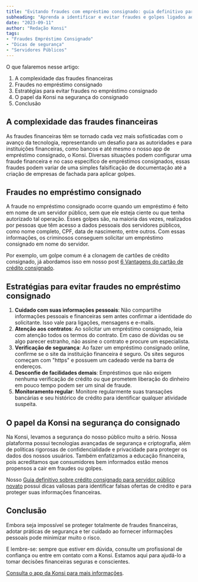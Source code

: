 ```yaml
---
title: "Evitando fraudes com empréstimo consignado: guia definitivo para servidores públicos"
subheading: "Aprenda a identificar e evitar fraudes e golpes ligados ao empréstimo consignado"
date: "2023-09-11"
author: "Redação Konsi"
tags:
- "Fraudes Empréstimo Consignado"
- "Dicas de segurança"
- "Servidores Públicos"
---
```


O que falaremos nesse artigo:
1. A complexidade das fraudes financeiras
2. Fraudes no empréstimo consignado
3. Estratégias para evitar fraudes no empréstimo consignado
4. O papel da Konsi na segurança do consignado
5. Conclusão

## A complexidade das fraudes financeiras

As fraudes financeiras têm se tornado cada vez mais sofisticadas com o avanço da tecnologia, representando um desafio para as autoridades e para instituições financeiras, como bancos e até mesmo o nosso app de empréstimo consignado, o Konsi. Diversas situações podem configurar uma fraude financeira e no caso específico de empréstimos consignados, essas fraudes podem variar de uma simples falsificação de documentação até a criação de empresas de fachada para aplicar golpes.

## Fraudes no empréstimo consignado

A fraude no empréstimo consignado ocorre quando um empréstimo é feito em nome de um servidor público, sem que ele esteja ciente ou que tenha autorizado tal operação. Esses golpes são, na maioria das vezes, realizados por pessoas que têm acesso a dados pessoais dos servidores públicos, como nome completo, CPF, data de nascimento, entre outros. Com essas informações, os criminosos conseguem solicitar um empréstimo consignado em nome do servidor.

Por exemplo, um golpe comum é a clonagem de cartões de crédito consignado, já abordamos isso em nosso post [6 Vantagens do cartão de crédito consignado](www.konsi.com.br/postagens/6-vantagens-do-cartao-de-credito-consignado).

## Estratégias para evitar fraudes no empréstimo consignado

1. **Cuidado com suas informações pessoais**: Não compartilhe informações pessoais e financeiras sem antes confirmar a identidade do solicitante. Isso vale para ligações, mensagens e e-mails.
2. **Atenção aos contratos**: Ao solicitar um empréstimo consignado, leia com atenção todos os termos do contrato. Em caso de dúvidas ou se algo parecer estranho, não assine o contrato e procure um especialista.
3. **Verificação de segurança**: Ao fazer um empréstimo consignado online, confirme se o site da instituição financeira é seguro. Os sites seguros começam com "https" e possuem um cadeado verde na barra de endereços.
4. **Desconfie de facilidades demais**: Empréstimos que não exigem nenhuma verificação de crédito ou que prometem liberação do dinheiro em pouco tempo podem ser um sinal de fraude.
5. **Monitoramento regular**: Monitore regularmente suas transações bancárias e seu histórico de crédito para identificar qualquer atividade suspeita.

## O papel da Konsi na segurança do consignado

Na Konsi, levamos a segurança do nosso público muito a sério. Nossa plataforma possui tecnologias avançadas de segurança e criptografia, além de políticas rigorosas de confidencialidade e privacidade para proteger os dados dos nossos usuários. Também enfatizamos a educação financeira, pois acreditamos que consumidores bem informados estão menos propensos a cair em fraudes ou golpes. 

Nosso [Guia definitivo sobre crédito consignado para servidor público novato](www.konsi.com.br/postagens/o-guia-definitivo-sobre-crdito-consignado-para-servidor-pblico-novato) possui dicas valiosas para identificar falsas ofertas de crédito e para proteger suas informações financeiras.

## Conclusão

Embora seja impossível se proteger totalmente de fraudes financeiras, adotar práticas de segurança e ter cuidado ao fornecer informações pessoais pode minimizar muito o risco.

E lembre-se: sempre que estiver em dúvida, consulte um profissional de confiança ou entre em contato com a Konsi. Estamos aqui para ajudá-lo a tomar decisões financeiras seguras e conscientes.

[Consulta o app da Konsi para mais informações](www.konsi.com.br/app).
